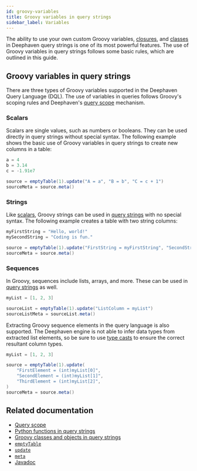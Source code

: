 ```yaml
---
id: groovy-variables
title: Groovy variables in query strings
sidebar_label: Variables
---
```


The ability to use your own custom Groovy variables, [closures](./groovy-closures.md), and [classes](./groovy-classes.md) in Deephaven query strings is one of its most powerful features. The use of Groovy variables in query strings follows some basic rules, which are outlined in this guide.

## Groovy variables in query strings

There are three types of Groovy variables supported in the Deephaven Query Language (DQL). The use of variables in queries follows Groovy's scoping rules and Deephaven's [query scope](./queryscope.md) mechanism.

### Scalars

Scalars are single values, such as numbers or booleans. They can be used directly in query strings without special syntax. The following example shows the basic use of Groovy variables in query strings to create new columns in a table:

```groovy order=source,sourceMeta
a = 4
b = 3.14
c = -1.91e7

source = emptyTable(1).update("A = a", "B = b", "C = c + 1")
sourceMeta = source.meta()
```

### Strings

Like [scalars](#scalars), Groovy strings can be used in [query strings](./query-string-overview.md) with no special syntax. The following example creates a table with two string columns:

```groovy order=source,sourceMeta
myFirstString = "Hello, world!"
mySecondString = "Coding is fun."

source = emptyTable(1).update("FirstString = myFirstString", "SecondString = mySecondString")
sourceMeta = source.meta()
```

### Sequences

In Groovy, sequences include lists, arrays, and more. These can be used in [query strings](./query-string-overview.md) as well.

```groovy order=sourceList,sourceListMeta
myList = [1, 2, 3]

sourceList = emptyTable(1).update("ListColumn = myList")
sourceListMeta = sourceList.meta()
```

Extracting Groovy sequence elements in the query language is also supported. The Deephaven engine is not able to infer data types from extracted list elements, so be sure to use [type casts](./casting.md#type-casts) to ensure the correct resultant column types.

```groovy order=source,sourceMeta
myList = [1, 2, 3]

source = emptyTable(1).update(
    "FirstElement = (int)myList[0]",
    "SecondElement = (int)myList[1]",
    "ThirdElement = (int)myList[2]",
)
sourceMeta = source.meta()
```

## Related documentation

- [Query scope](./queryscope.md)
- [Python functions in query strings](./groovy-closures.md)
- [Groovy classes and objects in query strings](./groovy-classes.md)
- [`emptyTable`](../reference/table-operations/create/emptyTable.md)
- [`update`](../reference/table-operations/select/update.md)
- [`meta`](../reference/table-operations/metadata/meta.md)
- [Javadoc](/core/javadoc/io/deephaven/engine/context/QueryScope.html)
